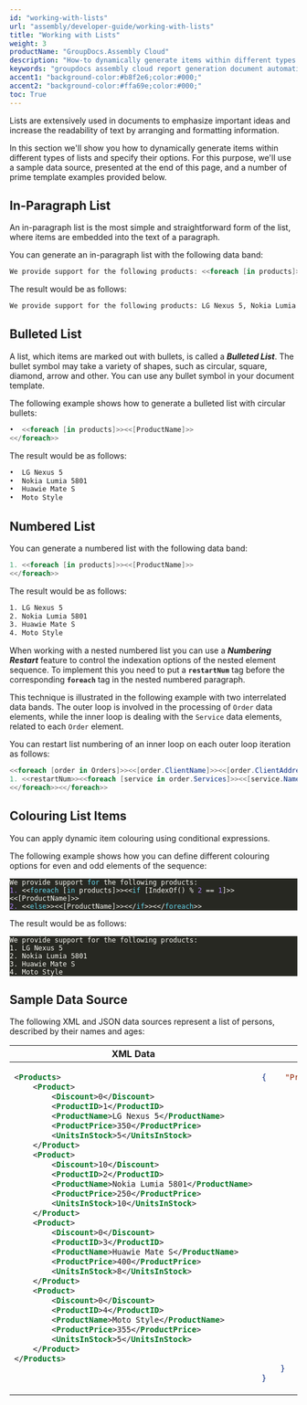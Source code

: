 ```yaml
---
id: "working-with-lists"
url: "assembly/developer-guide/working-with-lists"
title: "Working with Lists"
weight: 3
productName: "GroupDocs.Assembly Cloud"
description: "How-to dynamically generate items within different types of lists and specify their options using GroupDocs Assembly Cloud."
keywords: "groupdocs assembly cloud report generation document automation templates build generate insert list items dynamically"
accent1: "background-color:#b8f2e6;color:#000;"
accent2: "background-color:#ffa69e;color:#000;"
toc: True
---
```


Lists are extensively used in documents to emphasize important ideas and increase the readability of text by arranging and formatting information.

In this section we'll show you how to dynamically generate items within different types of lists and specify their options. For this purpose, we'll use a sample data source, presented at the end of this page, and a number of prime template examples provided below.

## In-Paragraph List

An in-paragraph list is the most simple and straightforward form of the list, where items are embedded into the text of a paragraph.

You can generate an in-paragraph list with the following data band:

```C#
We provide support fоr the following products: <<foreach [in products]>><<[IndexOf() != 0 ? ", " : ""]>><<[ProductName]>><</foreach>>.
```

The result would be as follows:

```HTML
We provide support for the following products: LG Nexus 5, Nokia Lumia 5801, Huawie Mate S, Moto Style.
```

## Bulleted List

A list, which items are marked out with bullets, is called a ***Bulleted List***. The bullet symbol may take a variety of shapes, such as circular, square, diamond, arrow and other. You can use any bullet symbol in your document template.

The following example shows how to generate a bulleted list with circular bullets:

```C#
•  <<foreach [in products]>><<[ProductName]>>
<</foreach>>
```

The result would be as follows:

```HTML
•  LG Nexus 5
•  Nokia Lumia 5801
•  Huawie Mate S
•  Moto Style
```

## Numbered List

You can generate a numbered list with the following data band:

```C#
1. <<foreach [in products]>><<[ProductName]>>
<</foreach>>
```

The result would be as follows:

```HTML
1. LG Nexus 5
2. Nokia Lumia 5801
3. Huawie Mate S
4. Moto Style
```

When working with a nested numbered list you can use a ***Numbering Restart*** feature to control the indexation options of the nested element sequence. To implement this you need to put a **`restartNum`** tag before the corresponding **`foreach`** tag in the nested numbered paragraph.

This technique is illustrated in the following example with two interrelated data bands. The outer loop is involved in the processing of `Order` data elements, while the inner loop is dealing with the `Service` data elements, related to each `Order` element.

You can restart list numbering of an inner loop on each outer loop iteration as follows:

```C#
<<foreach [order in Orders]>><<[order.ClientName]>><<[order.ClientAddress]>>
1. <<restartNum>><<foreach [service in order.Services]>><<[service.Name]>>  
<</foreach>><</foreach>>
```

## Colouring List Items

You can apply dynamic item colouring using conditional expressions.

The following example shows how you can define different colouring options for even and odd elements of the sequence:

<div class="highlight"><pre style="color:#f8f8f2;background-color:#272822;-moz-tab-size:4;-o-tab-size:4;tab-size:4">
<code class="language-C#" data-lang="C#">We provide support <span style="color:#66d9ef">for</span> the following products:
<span style="color:#ae81ff">1.</span> &lt;&lt;<span style="color:#66d9ef">foreach</span> [<span style="color:#66d9ef">in</span> products]&gt;&gt;&lt;&lt;<span style="color:#66d9ef">if</span> [IndexOf() % <span style="color:#ae81ff">2</span> == <span style="color:#ae81ff">1</span>]&gt;&gt;<span style="{{< param accent2 >}}">&lt;&lt;[ProductName]&gt;&gt;</span>
<span style="color:#ae81ff">2.</span> &lt;&lt;<span style="color:#66d9ef">else</span>&gt;&gt;<span style="{{< param accent1 >}}">&lt;&lt;[ProductName]&gt;&gt;</span>&lt;&lt;/<span style="color:#66d9ef">if</span>&gt;&gt;&lt;&lt;/<span style="color:#66d9ef">foreach</span>&gt;&gt;
</code></pre></div>

The result would be as follows:

<div class="highlight"><pre style="color:#f8f8f2;background-color:#272822;-moz-tab-size:4;-o-tab-size:4;tab-size:4">
<code class="language-HTML" data-lang="HTML">We provide support for the following products:
<span style="{{< param accent2 >}}">1. LG Nexus 5</span>
<span style="{{< param accent1 >}}">2. Nokia Lumia 5801</span>
<span style="{{< param accent2 >}}">3. Huawie Mate S</span>
<span style="{{< param accent1 >}}">4. Moto Style</span>
</code></pre></div>

## Sample Data Source

The following XML and JSON data sources represent a list of persons, described by their names and ages:

<table>
<thead>
    <tr>
        <th>XML Data</th>
        <th>JSON Data</th>
    </tr>
</thead>
<tbody>
<tr>
<td valign="top">

```XML
<Products>
    <Product>
        <Discount>0</Discount>
        <ProductID>1</ProductID>
        <ProductName>LG Nexus 5</ProductName>
        <ProductPrice>350</ProductPrice>
        <UnitsInStock>5</UnitsInStock>
    </Product>
    <Product>
        <Discount>10</Discount>
        <ProductID>2</ProductID>
        <ProductName>Nokia Lumia 5801</ProductName>
        <ProductPrice>250</ProductPrice>
        <UnitsInStock>10</UnitsInStock>
    </Product>
    <Product>
        <Discount>0</Discount>
        <ProductID>3</ProductID>
        <ProductName>Huawie Mate S</ProductName>
        <ProductPrice>400</ProductPrice>
        <UnitsInStock>8</UnitsInStock>
    </Product>
    <Product>
        <Discount>0</Discount>
        <ProductID>4</ProductID>
        <ProductName>Moto Style</ProductName>
        <ProductPrice>355</ProductPrice>
        <UnitsInStock>5</UnitsInStock>
    </Product>
</Products>
```

</td>
<td valign="top">

```JSON
{    "Products": {
         "Product": [
            {   "Discount": "0",
                "ProductID": "1",
                "ProductName": "LG Nexus 5",
                "ProductPrice": "350",
                "UnitsInStock": "5"
            },
            {
                "Discount": "10",
                "ProductID": "2",
                "ProductName": "Nokia Lumia 5801",
                "ProductPrice": "250",
                "UnitsInStock": "10"
            },
            {
                "Discount": "0",
                "ProductID": "3",
                "ProductName": "Huawie Mate S",
                "ProductPrice": "400",
                "UnitsInStock": "8"
            },
            {
                "Discount": "0",
                "ProductID": "4",
                "ProductName": "Moto Style",
                "ProductPrice": "355",
                "UnitsInStock": "5"
            }
        ]
    }
}
```

</td>
</tr>
</tbody>
</table>
